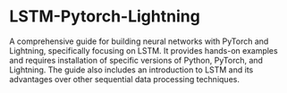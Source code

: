 # LSTM-Pytorch-Lightning
A comprehensive guide for building neural networks with PyTorch and Lightning, specifically focusing on LSTM. It provides hands-on examples and requires installation of specific versions of Python, PyTorch, and Lightning. The guide also includes an introduction to LSTM and its advantages over other sequential data processing techniques.
